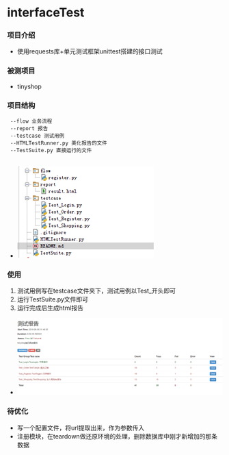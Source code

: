 # interfaceTest

### 项目介绍
* 使用requests库+单元测试框架unittest搭建的接口测试

### 被测项目
* tinyshop

### 项目结构
```
 --flow 业务流程
 --report 报告
 --testcase 测试用例
 --HTMLTestRunner.py 美化报告的文件
 --TestSuite.py 直接运行的文件
  
```
* ![img](https://github.com/ericyishi/img-folder/blob/master/interfaceTest/structure.png)
### 使用
1. 测试用例写在testcase文件夹下，测试用例以Test_开头即可
2. 运行TestSuite.py文件即可
3. 运行完成后生成html报告
* ![img](https://github.com/ericyishi/img-folder/blob/master/interfaceTest/report.png)

### 待优化
* 写一个配置文件，将url提取出来，作为参数传入
* 注册模块，在teardown做还原环境的处理，删除数据库中刚才新增加的那条数据

